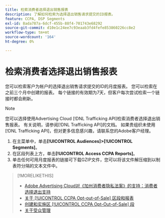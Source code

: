 ```yaml
---
title: 检索消费者选择退出销售报表
description: 了解如何检索为选择退出销售请求提交的ID报表。
feature: CCPA, DSP Segments
exl-id: 8ada787a-6dcf-455b-88f4-701743e68292
source-git-commit: d10e1c24ee7c93eaab3fd4fefe853860226cc8e2
workflow-type: tm+mt
source-wordcount: '164'
ht-degree: 0%

---
```


# 检索消费者选择退出销售报表

您可以检索客户为帐户的选择退出销售请求提交的ID的月度报表。 您可以检索在之前三个月中创建的报表。 每个链接的有效期为7天，但客户每次尝试检索一个链接时都会刷新。

>[!NOTE]
>
>您可以选择使用Advertising Cloud [!DNL Trafficking API]检索消费者选择退出销售报表。 有关说明，请参阅[!DNL Trafficking API]的文档。 如果贵组织未使用[!DNL Trafficking API]，但对更多信息感兴趣，请联系您的Adobe客户经理。

1. 在主菜单中，单击&#x200B;**[!UICONTROL Audiences]>[!UICONTROL Segments]**。
1. 在区段列表上方，单击&#x200B;**[!UICONTROL Access CCPA Reports]**。
1. 单击任何可用月度报表的链接可下载GZIP文件，您可以将该文件解压缩到以制表符分隔的文本文件中。

>[!MORELIKETHIS]
>
>* [Adobe Advertising Cloud对《加州消费者隐私法案》的支持：消费者选择退出支持](https://experienceleague.adobe.com/docs/advertising-cloud/privacy/ad-cloud-ccpa-opt-out-of-sale.html)
>* [关于 [!UICONTROL CCPA Opt-out-of-Sale] 区段和报表](ccpa-opt-out-about.md)
>* [创建和实施区 [!UICONTROL CCPA Opt-Out-of-Sale] 段](ccpa-opt-out-segment-create.md)
>* [关于受众管理](audience-about.md)

